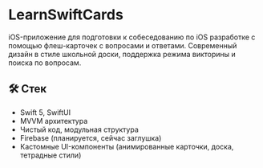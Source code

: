 # LearnSwiftCards

iOS-приложение для подготовки к собеседованию по iOS разработке с помощью флеш-карточек с вопросами и ответами. Современный дизайн в стиле школьной доски, поддержка режима викторины и поиска по вопросам.

## 🛠 Стек
- Swift 5, SwiftUI
- MVVM архитектура
- Чистый код, модульная структура
- Firebase (планируется, сейчас заглушка)
- Кастомные UI-компоненты (анимированные карточки, доска, тетрадные стили)
